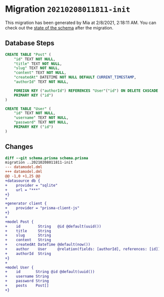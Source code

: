 # Migration `20210208011811-init`

This migration has been generated by Mia at 2/8/2021, 2:18:11 AM.
You can check out the [state of the schema](./schema.prisma) after the migration.

## Database Steps

```sql
CREATE TABLE "Post" (
    "id" TEXT NOT NULL,
    "title" TEXT NOT NULL,
    "slug" TEXT NOT NULL,
    "content" TEXT NOT NULL,
    "createdAt" DATETIME NOT NULL DEFAULT CURRENT_TIMESTAMP,
    "authorId" TEXT NOT NULL,

    FOREIGN KEY ("authorId") REFERENCES "User"("id") ON DELETE CASCADE ON UPDATE CASCADE,
    PRIMARY KEY ("id")
)

CREATE TABLE "User" (
    "id" TEXT NOT NULL,
    "username" TEXT NOT NULL,
    "password" TEXT NOT NULL,
    PRIMARY KEY ("id")
)
```

## Changes

```diff
diff --git schema.prisma schema.prisma
migration ..20210208011811-init
--- datamodel.dml
+++ datamodel.dml
@@ -1,0 +1,25 @@
+datasource db {
+    provider = "sqlite"
+    url = "***"
+}
+
+generator client {
+    provider = "prisma-client-js"
+}
+
+model Post {
+    id        String   @id @default(uuid())
+    title     String
+    slug      String
+    content   String
+    createdAt DateTime @default(now())
+    author    User     @relation(fields: [authorId], references: [id])
+    authorId  String
+}
+
+model User {
+    id       String @id @default(uuid())
+    username String
+    password String
+    posts    Post[]
+}
```
